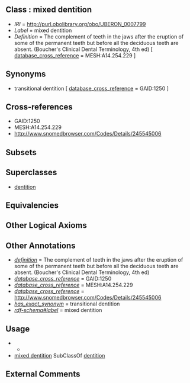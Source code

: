 
## Class : mixed dentition

 * *IRI* = http://purl.obolibrary.org/obo/UBERON_0007799
 * *Label* = mixed dentition
 * *Definition* = The complement of teeth in the jaws after the eruption of some of the permanent teeth but before all the deciduous teeth are absent. (Boucher's Clinical Dental Terminology, 4th ed) [ [database_cross_reference](../../ef/oboInOwl#hasDbXref.md) = MESH:A14.254.229 ]

## Synonyms

 * transitional dentition [ [database_cross_reference](../../ef/oboInOwl#hasDbXref.md) = GAID:1250 ]

## Cross-references

 * GAID:1250
 * MESH:A14.254.229
 * http://www.snomedbrowser.com/Codes/Details/245545006

## Subsets


## Superclasses

 * [dentition](../../UBERON/72/UBERON_0003672.md)

## Equivalencies


## Other Logical Axioms


## Other Annotations

 * *[definition](../../IAO/15/IAO_0000115.md)* = The complement of teeth in the jaws after the eruption of some of the permanent teeth but before all the deciduous teeth are absent. (Boucher's Clinical Dental Terminology, 4th ed)
 * *[database_cross_reference](../../ef/oboInOwl#hasDbXref.md)* = GAID:1250
 * *[database_cross_reference](../../ef/oboInOwl#hasDbXref.md)* = MESH:A14.254.229
 * *[database_cross_reference](../../ef/oboInOwl#hasDbXref.md)* = http://www.snomedbrowser.com/Codes/Details/245545006
 * *[has_exact_synonym](../../ym/oboInOwl#hasExactSynonym.md)* = transitional dentition
 * *[rdf-schema#label](../../el/rdf-schema#label.md)* = mixed dentition

## Usage

 * -
 * [mixed dentition](../../UBERON/99/UBERON_0007799.md) SubClassOf [dentition](../../UBERON/72/UBERON_0003672.md)

## External Comments

